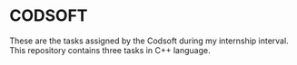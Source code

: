 # CODSOFT
These are the tasks assigned by the Codsoft during my internship interval. 
This repository contains three tasks in C++ language.

